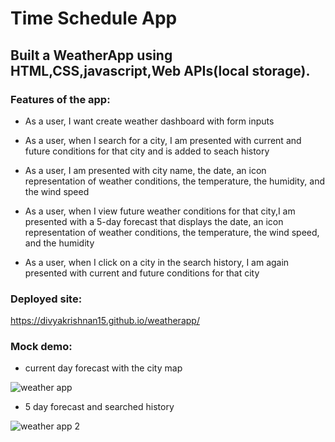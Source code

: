 # Time Schedule App

## Built a WeatherApp using HTML,CSS,javascript,Web APIs(local storage).

### Features of the app:
* As a user, I want create weather dashboard with form inputs

* As a user, when I search for a city, I am presented with current and future conditions for that city and is added to seach history

* As a user, I am presented with city name, the date, an icon representation of weather conditions, the temperature, the humidity, and the wind speed

* As a user, when I view future weather conditions for that city,I am presented with a 5-day forecast that displays the date, an icon representation of weather conditions, the temperature, the wind speed, and the humidity

* As a user, when I click on a city in the search history, I am again presented with current and future conditions for that city


### Deployed site:
https://divyakrishnan15.github.io/weatherapp/

### Mock demo:
* current day forecast with the city map

![weather app](https://github.com/divyakrishnan15/weatherapp/assets/40469923/ad60123b-a6b8-4f35-9e2c-641fbdec57a6)

* 5 day forecast and searched history

![weather app 2](https://github.com/divyakrishnan15/weatherapp/assets/40469923/fe34e3fa-a7fd-43b2-bb14-1c3d593fc886)

